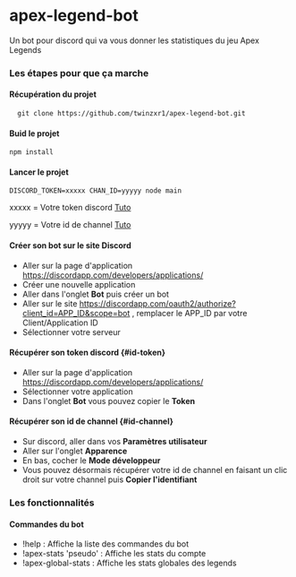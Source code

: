 # apex-legend-bot
Un bot pour discord qui va vous donner les statistiques du jeu Apex Legends


### Les étapes pour que ça marche

#### Récupération du projet
```
  git clone https://github.com/twinzxr1/apex-legend-bot.git
```

#### Buid le projet
```
npm install
```

#### Lancer le projet
```
DISCORD_TOKEN=xxxxx CHAN_ID=yyyyy node main
```

xxxxx = Votre token discord [Tuto](#id-token)

yyyyy = Votre id de channel [Tuto](#id-channel)

#### Créer son bot sur le site Discord
- Aller sur la page d'application https://discordapp.com/developers/applications/
- Créer une nouvelle application
- Aller dans l'onglet **Bot** puis  créer un bot
- Aller sur le site https://discordapp.com/oauth2/authorize?client_id=APP_ID&scope=bot ,
  remplacer le APP_ID par votre Client/Application ID
- Sélectionner votre serveur

#### Récupérer son token discord {#id-token}

- Aller sur la page d'application https://discordapp.com/developers/applications/
- Sélectionner votre application
- Dans l'onglet **Bot** vous pouvez copier le **Token**

#### Récupérer son id de channel {#id-channel}

- Sur discord, aller dans vos **Paramètres utilisateur**
- Aller sur l'onglet **Apparence**
- En bas, cocher le **Mode développeur**
- Vous pouvez désormais récupérer votre id de channel en faisant un clic droit sur votre channel puis **Copier l'identifiant**


### Les fonctionnalités

#### Commandes du bot
- !help : Affiche la liste des commandes du bot
- !apex-stats 'pseudo' : Affiche les stats du compte
- !apex-global-stats : Affiche les stats globales des legends

